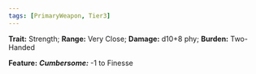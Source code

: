 ```yaml
---
tags: [PrimaryWeapon, Tier3]
---
```

**Trait:** Strength; **Range:** Very Close; **Damage:** d10+8 phy; **Burden:** Two-Handed

**Feature:** ***Cumbersome:*** -1 to Finesse
